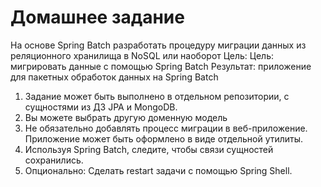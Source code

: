 # Домашнее задание

На основе Spring Batch разработать процедуру миграции данных из реляционного хранилища в NoSQL или наоборот Цель: Цель:
мигрировать данные с помощью Spring Batch Результат: приложение для пакетных обработок данных на Spring Batch

1. Задание может быть выполнено в отдельном репозитории, с сущностями из ДЗ JPA и MongoDB.
2. Вы можете выбрать другую доменную модель
3. Не обязательно добавлять процесс миграции в веб-приложение. Приложение может быть оформлено в виде отдельной утилиты.
3. Используя Spring Batch, следите, чтобы связи сущностей сохранились.
4. Опционально: Сделать restart задачи с помощью Spring Shell.